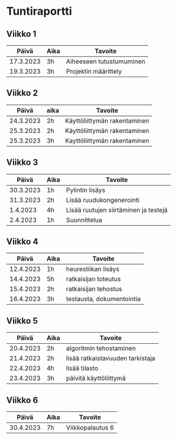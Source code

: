# Tuntiraportti

## Viikko 1

Päivä       | Aika  | Tavoite |
------------|-------|---------|
17.3.2023   | 3h    | Aiheeseen tutustumuminen |
19.3.2023   | 3h    | Projektin määrittely |

## Viikko 2

Päivä       | aika  | Tavoite   |
------------|-------|-----------|
24.3.2023   | 2h    | Käyttöliittymän rakentaminen |
25.3.2023   | 2h    | Käyttöliittymän rakentaminen |
25.3.2023   | 3h    | Kayttöliittymän rakentaminen |   

## Viikko 3

Päivä       | Aika  | Tavoite   |
------------|-------|-----------|
30.3.2023   | 1h    | Pylintin  lisäys |
31.3.2023   | 2h    | Lisää ruudukongenerointi |
1.4.2023    | 4h    | Lisää ruutujen siirtäminen ja testejä |
2.4.2023    | 1h    | Suunnittelua |

## Viikko 4

Päivä       | Aika  | Tavoite   |
------------|-------|-----------|
12.4.2023   | 1h    | heurestiikan lisäys |
14.4.2023   | 5h    | ratkaisijan toteutus |
15.4.2023   | 2h    | ratkaisijan tehostus |
16.4.2023   | 3h    | testausta, dokumentointia |

## Viikko 5

Päivä       | Aika  | Tavoite   |
------------|-------|-----------|
20.4.2023   | 2h    | algoritmin tehostaminen |
21.4.2023   | 2h    | lisää ratkaistavuuden tarkistaja |
22.4.2023   | 4h    | lisää tilasto |
23.4.2023   | 3h    | päivitä käyttöliittymä |

## Viikko 6

Päivä       | Aika  | Tavoite   |
------------|-------|-----------|
30.4.2023   | 7h    | Viikkopalautus 6 |